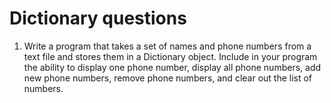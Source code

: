 # Dictionary questions

1. Write a program that takes a set of names and phone numbers from a text file and stores them in a Dictionary object. Include in your program the ability to display one phone number, display all phone numbers, add new phone numbers, remove phone numbers, and clear out the list of numbers.
